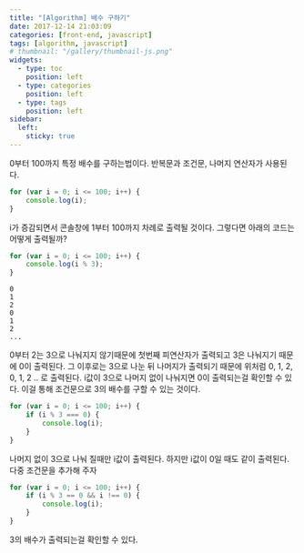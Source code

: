 ```yaml
---
title: "[Algorithm] 배수 구하기"
date: 2017-12-14 21:03:09
categories: [front-end, javascript]
tags: [algorithm, javascript]
# thumbnail: "/gallery/thumbnail-js.png"
widgets:
  - type: toc
    position: left
  - type: categories
    position: left
  - type: tags
    position: left
sidebar:
  left:
    sticky: true
---
```


0부터 100까지 특정 배수를 구하는법이다. 반복문과 조건문, 나머지 연산자가 사용된다.

<!-- more -->

```javascript
for (var i = 0; i <= 100; i++) {
    console.log(i);
}
```

i가 증감되면서 콘솔창에 1부터 100까지 차례로 출력될 것이다. 그렇다면 아래의 코드는 어떻게 출력될까?

```javascript
for (var i = 0; i <= 100; i++) {
    console.log(i % 3);
}
```

```
0  
1  
2  
0  
1  
2  
...
```

0부터 2는 3으로 나눠지지 않기때문에 첫번째 피연산자가 출력되고 3은 나눠지기 때문에 0이 출력된다. 그 이후로는 3으로 나눈 뒤 나머지가 출력되기 때문에 위처럼 0, 1, 2, 0, 1, 2 .. 로 출력된다. i값이 3으로 나머지 없이 나눠지면 0이 출력되는걸 확인할 수 있다. 이걸 통해 조건문으로 3의 배수를 구할 수 있는 것이다.

```javascript
for (var i = 0; i <= 100; i++) {
    if (i % 3 === 0) {
        console.log(i);
    }
}
```

나머지 없이 3으로 나눠 질때만 i값이 출력된다. 하지만 i값이 0일 때도 같이 출력된다. 다중 조건문을 추가해 주자

```javascript
for (var i = 0; i <= 100; i++) {
    if (i % 3 == 0 && i !== 0) {
        console.log(i);
    }
}
```

3의 배수가 출력되는걸 확인할 수 있다.

